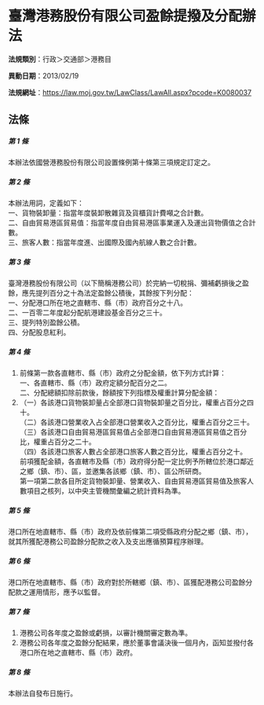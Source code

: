 # 臺灣港務股份有限公司盈餘提撥及分配辦法

**法規類別**：行政＞交通部＞港務目

**異動日期**：2013/02/19  

**法規網址**：https://law.moj.gov.tw/LawClass/LawAll.aspx?pcode=K0080037





## 法條
##### 第 1 條
本辦法依國營港務股份有限公司設置條例第十條第三項規定訂定之。

##### 第 2 條
本辦法用詞，定義如下：  
一、貨物裝卸量：指當年度裝卸散雜貨及貨櫃貨計費噸之合計數。  
二、自由貿易港區貿易值：指當年度自由貿易港區事業運入及運出貨物價值之合計數。  
三、旅客人數：指當年度進、出國際及國內航線人數之合計數。  

##### 第 3 條
臺灣港務股份有限公司（以下簡稱港務公司）於完納一切稅捐、彌補虧損後之盈餘，應先提列百分之十為法定盈餘公積後，其餘按下列分配：  
一、分配港口所在地之直轄市、縣（市）政府百分之十八。  
二、一百零二年度起分配航港建設基金百分之三十。  
三、提列特別盈餘公積。  
四、分配股息紅利。  

##### 第 4 條
1. 前條第一款各直轄市、縣（市）政府之分配金額，依下列方式計算：  
一、各直轄市、縣（市）政府定額分配百分之二。  
二、分配總額扣除前款後，餘額按下列指標及權重計算分配金額：
1. （一）各該港口貨物裝卸量占全部港口貨物裝卸量之百分比，權重占百分之四十。  
（二）各該港口營業收入占全部港口營業收入之百分比，權重占百分之三十。  
（三）各該港口自由貿易港區貿易值占全部港口自由貿易港區貿易值之百分比，權重占百分之二十。  
（四）各該港口旅客人數占全部港口旅客人數之百分比，權重占百分之十。  
前項獲配金額，各直轄市及縣（市）政府得分配一定比例予所轄位於港口鄰近之鄉（鎮、市）、區，並邀集各該鄉（鎮、市）、區公所研商。  
第一項第二款各目所定貨物裝卸量、營業收入、自由貿易港區貿易值及旅客人數項目之核列，以中央主管機關彙編之統計資料為準。

##### 第 5 條
港口所在地直轄市、縣（市）政府及依前條第二項受縣政府分配之鄉（鎮、市），就其所獲配港務公司盈餘分配款之收入及支出應循預算程序辦理。

##### 第 6 條
港口所在地直轄市、縣（市）政府對於所轄鄉（鎮、市）、區獲配港務公司盈餘分配款之運用情形，應予以監督。

##### 第 7 條
1. 港務公司各年度之盈餘或虧損，以審計機關審定數為準。
1. 港務公司各年度之盈餘分配結果，應於董事會議決後一個月內，函知並撥付各港口所在地之直轄市、縣（市）政府。

##### 第 8 條
本辦法自發布日施行。



